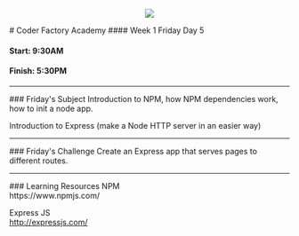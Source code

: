 <p align="center"><img src="https://github.com/coder-factory-academy/cf-guidline-css/blob/master/CFA.png"></p>
# Coder Factory Academy
#### Week 1 Friday Day 5

#### Start: 9:30AM
#### Finish: 5:30PM
<hr>
### Friday's Subject
Introduction to NPM, how NPM dependencies work, how to init a node app.

Introduction to Express (make a Node HTTP server in an easier way)

<hr>
### Friday's Challenge
Create an Express app that serves pages to different routes.

<hr>
### Learning Resources
NPM <br>
https://www.npmjs.com/

Express JS <br>
http://expressjs.com/
